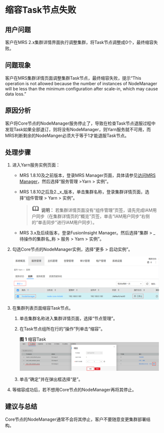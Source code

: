 # 缩容Task节点失败<a name="mrs_03_0030"></a>

## 用户问题<a name="zh-cn_topic_0135491044_section18305143583116"></a>

客户在MRS 2.x集群详情界面执行调整集群，将Task节点调整成0个，最终缩容失败。

## 问题现象<a name="zh-cn_topic_0135491044_section117424454313"></a>

客户在MRS集群详情页面调整集群Task节点，最终缩容失败，提示“This operation is not allowed because the number of instances of NodeManager will be less than the minimum configuration after scale-in, which may cause data loss.”

## 原因分析<a name="zh-cn_topic_0135491044_section1237061220324"></a>

客户将Core节点的NodeManager服务停止了，导致在检查Task节点退服过程中发现Task如果全部退订，则将没有NodeManager，则Yarn服务就不可用，而MRS判断剩余的NodeManger必须大于等于1才能退服Task节点。

## 处理步骤<a name="zh-cn_topic_0135491044_section520813413313"></a>

1.  进入Yarn服务实例页面：
    -   MRS 1.8.10及之前版本，登录MRS Manager页面，具体请参见[访问MRS Manager](https://support.huaweicloud.com/usermanual-mrs/mrs_01_0102.html)，然后选择“服务管理 \>Yarn \> 实例”。
    -   MRS 1.8.10之后及2._x_版本，单击集群名称，登录集群详情页面，选择“组件管理 \> Yarn \> 实例”。

        >![](public_sys-resources/icon-note.gif) **说明：** 
        >若集群详情页面没有“组件管理”页签，请先完成IAM用户同步（在集群详情页的“概览”页签，单击“IAM用户同步“右侧的“单击同步”进行IAM用户同步）。

    -   MRS 3.x及后续版本，登录FusionInsight Manager。然后选择“集群 \>  _待操作的集群名_称 \> 服务 \> Yarn \> 实例”。

2.  勾选Core节点的NodeManager实例，选择“更多 \> 启动实例”。

    ![](figures/zh-cn_image_0264281813.png)

3.  在集群列表页面缩容Task节点。
    1.  单击集群名称进入集群详情页面，选择“节点管理”。
    2.  在Task节点组所在行的“操作”列单击“缩容”。

        **图 1**  缩容Task<a name="zh-cn_topic_0135491044_fig1189822915587"></a>  
        ![](figures/缩容Task.png "缩容Task")

    3.  单击“确定”并在弹出框选择“是”。

4.  等缩容成功后，若不想用Core节点的NodeManager再将其停止。

## 建议与总结<a name="zh-cn_topic_0135491044_section8898183420"></a>

Core节点的NodeManager通常不会将其停止，客户不要随意变更集群部署结构。

